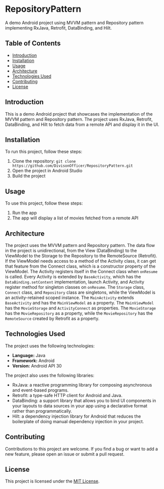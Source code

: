 # RepositoryPattern

A demo Android project using MVVM pattern and Repository pattern implementing RxJava, Retrofit, DataBinding, and Hilt.

## Table of Contents

- [Introduction](#introduction)
- [Installation](#installation)
- [Usage](#usage)
- [Architecture](#architecture)
- [Technologies Used](#technologies-used)
- [Contributing](#contributing)
- [License](#license)

## Introduction

This is a demo Android project that showcases the implementation of the MVVM pattern and Repository pattern. The project uses RxJava, Retrofit, DataBinding, and Hilt to fetch data from a remote API and display it in the UI.

## Installation

To run this project, follow these steps:

1. Clone the repository: `git clone https://github.com/DivisonOfficer/RepositoryPattern.git`
2. Open the project in Android Studio
3. Build the project

## Usage

To use this project, follow these steps:

1. Run the app
2. The app will display a list of movies fetched from a remote API

## Architecture

The project uses the MVVM pattern and Repository pattern. The data flow in the project is unidirectional, from the View (DataBinding) to the ViewModel to the Storage to the Repository to the RemoteSource (Retrofit). If the ViewModel needs access to a method of the Activity class, it can get that feature from the Connect class, which is a constructor property of the ViewModel. The Activity registers itself in the Connect class when `onResume` is called. Every Activity is extended by `BaseActivity`, which has the `DataBinding.setContent` implementation, launch Activity, and Activity register method for singleton classes on `onResume`. The `Storage` class, `Connect` class, and `Repository` class are singletons, while the ViewModel is an activity-retained scoped instance. The `MainActivity` extends `BaseActivity` and has the `MainViewModel` as a property. The `MainViewModel` has the `MovieStorage` and `ActivityConnect` as properties. The `MovieStorage` has the `MovieRepository` as a property, while the `MovieRepository` has the `RemoteSource` created by Retrofit as a property.

## Technologies Used

The project uses the following technologies:

- **Language:** Java
- **Framework:** Android
- **Version:** Android API 30

The project also uses the following libraries:

- RxJava: a reactive programming library for composing asynchronous and event-based programs.
- Retrofit: a type-safe HTTP client for Android and Java.
- DataBinding: a support library that allows you to bind UI components in your layouts to data sources in your app using a declarative format rather than programmatically.
- Hilt: a dependency injection library for Android that reduces the boilerplate of doing manual dependency injection in your project.

## Contributing

Contributions to this project are welcome. If you find a bug or want to add a new feature, please open an issue or submit a pull request.

## License

This project is licensed under the [MIT License](https://opensource.org/licenses/MIT).
